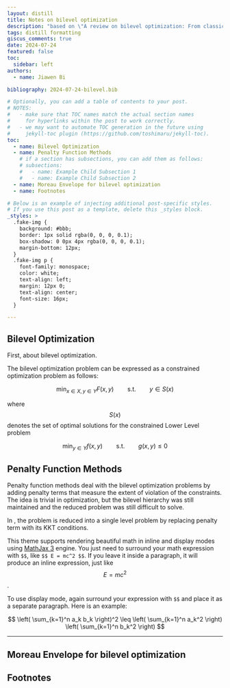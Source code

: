 ```yaml
---
layout: distill
title: Notes on bilevel optimization
description: "based on \"A review on bilevel optimization: From classical to evolutionary approaches and applications\" as well as other materials "
tags: distill formatting
giscus_comments: true
date: 2024-07-24
featured: false
toc:
  sidebar: left
authors:
  - name: Jiawen Bi

bibliography: 2024-07-24-bilevel.bib

# Optionally, you can add a table of contents to your post.
# NOTES:
#   - make sure that TOC names match the actual section names
#     for hyperlinks within the post to work correctly.
#   - we may want to automate TOC generation in the future using
#     jekyll-toc plugin (https://github.com/toshimaru/jekyll-toc).
toc:
  - name: Bilevel Optimization
  - name: Penalty Function Methods
    # if a section has subsections, you can add them as follows:
    # subsections:
    #   - name: Example Child Subsection 1
    #   - name: Example Child Subsection 2
  - name: Moreau Envelope for bilevel optimization
  - name: Footnotes

# Below is an example of injecting additional post-specific styles.
# If you use this post as a template, delete this _styles block.
_styles: >
  .fake-img {
    background: #bbb;
    border: 1px solid rgba(0, 0, 0, 0.1);
    box-shadow: 0 0px 4px rgba(0, 0, 0, 0.1);
    margin-bottom: 12px;
  }
  .fake-img p {
    font-family: monospace;
    color: white;
    text-align: left;
    margin: 12px 0;
    text-align: center;
    font-size: 16px;
  }

---
```


## Bilevel Optimization

First, about bilevel optimization.

The bilevel optimization problem can be expressed as a constrained optimization problem as follows:

$$
\min_{x \in X, y \in Y} F(x, y) \qquad \text{s.t.} \qquad y \in S(x)
$$

where $$ S(x) $$ denotes the set of optimal solutions for the constrained Lower Level problem 

$$
\min_{y \in Y} f(x, y) \qquad \text{s.t.} \qquad g(x, y)\le 0
$$

## Penalty Function Methods

Penalty function methods deal with the bilevel optimization problems by adding penalty terms that measure the extent of violation of the constraints.
The idea is trivial in optimization, but the bilevel hierarchy was still maintained and the reduced problem was still difficult to solve.

In <d-cite key = "ishizuka1992double"></d-cite>, the problem is reduced into a single level problem by replacing penalty term with its KKT conditions.


This theme supports rendering beautiful math in inline and display modes using [MathJax 3](https://www.mathjax.org/) engine.
You just need to surround your math expression with `$$`, like `$$ E = mc^2 $$`.
If you leave it inside a paragraph, it will produce an inline expression, just like $$ E = mc^2 $$.

To use display mode, again surround your expression with `$$` and place it as a separate paragraph.
Here is an example:

$$
\left( \sum_{k=1}^n a_k b_k \right)^2 \leq \left( \sum_{k=1}^n a_k^2 \right) \left( \sum_{k=1}^n b_k^2 \right)
$$


***

## Moreau Envelope for bilevel optimization

## Footnotes

